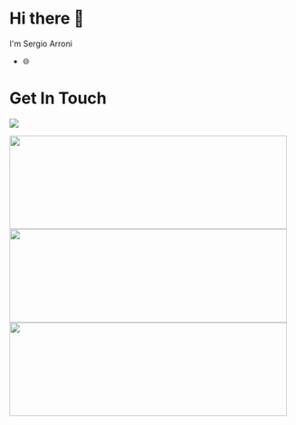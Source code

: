 
# Hi there 👋
<p>
  I'm Sergio Arroni

  - 🌐
</p>

# Get In Touch

<p align = "left">
  <a href="https://www.linkedin.com/in/sergio-arroni/">
    <img src="https://img.shields.io/badge/linkedin-0077B5.svg?style=for-the-badge&logo=linkedin&logoColor=white"/>
  </a>
</p>

<p>
  <img align="left" width="490" height="165" src="https://github-readme-stats.vercel.app/api?username=SergioArroni&theme=radical&show_icons=true&hide_border=false&line_height=20&title_color=007bff&icon_color=00438a&show_owner=true"/>
</p>
<p>
  <img align="left" width="490" height="165" src="https://github-readme-stats.vercel.app/api/top-langs/?username=SergioArroni&theme=radical&show_icons=true&hide_border=false&line_height=20&title_color=007bff&icon_color=00438a&show_owner=true"/>
</p>
<p>
  <img align="left" width="490" height="165" src="https://github-readme-streak-stats.herokuapp.com/?user=SergioArroni&theme=radical&show_icons=true&hide_border=false&line_height=20&title_color=007bff&icon_color=00438a&show_owner=true"/>
</p>
